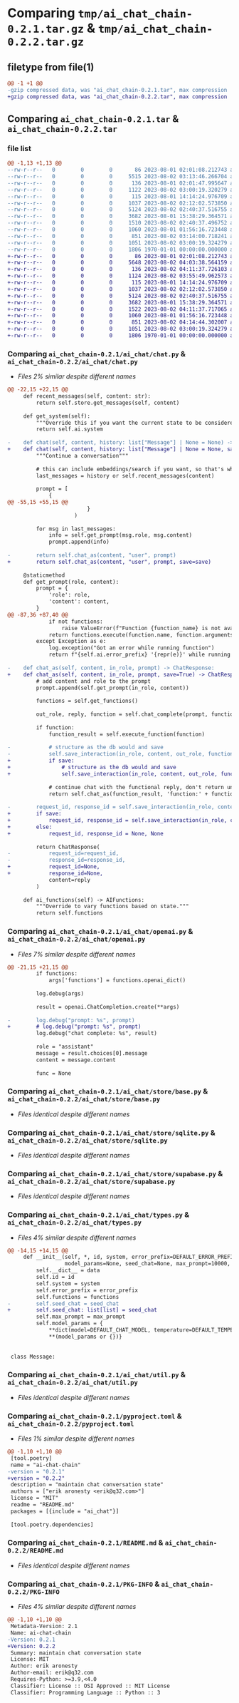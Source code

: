 # Comparing `tmp/ai_chat_chain-0.2.1.tar.gz` & `tmp/ai_chat_chain-0.2.2.tar.gz`

## filetype from file(1)

```diff
@@ -1 +1 @@
-gzip compressed data, was "ai_chat_chain-0.2.1.tar", max compression
+gzip compressed data, was "ai_chat_chain-0.2.2.tar", max compression
```

## Comparing `ai_chat_chain-0.2.1.tar` & `ai_chat_chain-0.2.2.tar`

### file list

```diff
@@ -1,13 +1,13 @@
--rw-r--r--   0        0        0       86 2023-08-01 02:01:08.212743 ai_chat_chain-0.2.1/ai_chat/__init__.py
--rw-r--r--   0        0        0     5515 2023-08-02 03:13:46.266704 ai_chat_chain-0.2.1/ai_chat/chat.py
--rw-r--r--   0        0        0      136 2023-08-01 02:01:47.995647 ai_chat_chain-0.2.1/ai_chat/defaults.py
--rw-r--r--   0        0        0     1122 2023-08-02 03:00:19.320279 ai_chat_chain-0.2.1/ai_chat/openai.py
--rw-r--r--   0        0        0      115 2023-08-01 14:14:24.976709 ai_chat_chain-0.2.1/ai_chat/store/__init__.py
--rw-r--r--   0        0        0     1037 2023-08-02 02:12:02.573850 ai_chat_chain-0.2.1/ai_chat/store/base.py
--rw-r--r--   0        0        0     5124 2023-08-02 02:40:37.516755 ai_chat_chain-0.2.1/ai_chat/store/sqlite.py
--rw-r--r--   0        0        0     3682 2023-08-01 15:38:29.364571 ai_chat_chain-0.2.1/ai_chat/store/supabase.py
--rw-r--r--   0        0        0     1510 2023-08-02 02:40:37.496752 ai_chat_chain-0.2.1/ai_chat/types.py
--rw-r--r--   0        0        0     1060 2023-08-01 01:56:16.723448 ai_chat_chain-0.2.1/ai_chat/util.py
--rw-r--r--   0        0        0      851 2023-08-02 03:14:00.718241 ai_chat_chain-0.2.1/pyproject.toml
--rw-r--r--   0        0        0     1051 2023-08-02 03:00:19.324279 ai_chat_chain-0.2.1/README.md
--rw-r--r--   0        0        0     1806 1970-01-01 00:00:00.000000 ai_chat_chain-0.2.1/PKG-INFO
+-rw-r--r--   0        0        0       86 2023-08-01 02:01:08.212743 ai_chat_chain-0.2.2/ai_chat/__init__.py
+-rw-r--r--   0        0        0     5648 2023-08-02 04:03:38.564159 ai_chat_chain-0.2.2/ai_chat/chat.py
+-rw-r--r--   0        0        0      136 2023-08-02 04:11:37.726103 ai_chat_chain-0.2.2/ai_chat/defaults.py
+-rw-r--r--   0        0        0     1124 2023-08-02 03:55:49.962573 ai_chat_chain-0.2.2/ai_chat/openai.py
+-rw-r--r--   0        0        0      115 2023-08-01 14:14:24.976709 ai_chat_chain-0.2.2/ai_chat/store/__init__.py
+-rw-r--r--   0        0        0     1037 2023-08-02 02:12:02.573850 ai_chat_chain-0.2.2/ai_chat/store/base.py
+-rw-r--r--   0        0        0     5124 2023-08-02 02:40:37.516755 ai_chat_chain-0.2.2/ai_chat/store/sqlite.py
+-rw-r--r--   0        0        0     3682 2023-08-01 15:38:29.364571 ai_chat_chain-0.2.2/ai_chat/store/supabase.py
+-rw-r--r--   0        0        0     1522 2023-08-02 04:11:37.717065 ai_chat_chain-0.2.2/ai_chat/types.py
+-rw-r--r--   0        0        0     1060 2023-08-01 01:56:16.723448 ai_chat_chain-0.2.2/ai_chat/util.py
+-rw-r--r--   0        0        0      851 2023-08-02 04:14:44.302007 ai_chat_chain-0.2.2/pyproject.toml
+-rw-r--r--   0        0        0     1051 2023-08-02 03:00:19.324279 ai_chat_chain-0.2.2/README.md
+-rw-r--r--   0        0        0     1806 1970-01-01 00:00:00.000000 ai_chat_chain-0.2.2/PKG-INFO
```

### Comparing `ai_chat_chain-0.2.1/ai_chat/chat.py` & `ai_chat_chain-0.2.2/ai_chat/chat.py`

 * *Files 2% similar despite different names*

```diff
@@ -22,15 +22,15 @@
     def recent_messages(self, content: str):
         return self.store.get_messages(self, content)
 
     def get_system(self):
         """Override this if you want the current state to be considered in the system prompt."""
         return self.ai.system
 
-    def chat(self, content, history: list["Message"] | None = None) -> ChatResponse:
+    def chat(self, content, history: list["Message"] | None = None, save=True) -> ChatResponse:
         """Continue a conversation"""
 
         # this can include embeddings/search if you want, so that's why the content is there
         last_messages = history or self.recent_messages(content)
 
         prompt = [
             {
@@ -55,15 +55,15 @@
                         }
                     )
 
         for msg in last_messages:
             info = self.get_prompt(msg.role, msg.content)
             prompt.append(info)
 
-        return self.chat_as(content, "user", prompt)
+        return self.chat_as(content, "user", prompt, save=save)
 
     @staticmethod
     def get_prompt(role, content):
         prompt = {
             'role': role,
             'content': content,
         }
@@ -87,36 +87,40 @@
             if not functions:
                 raise ValueError(f"Function {function_name} is not available.")
             return functions.execute(function.name, function.arguments, **self.function_kws())
         except Exception as e:
             log.exception("Got an error while running function")
             return f"{self.ai.error_prefix} '{repr(e)}' while running '{function_name}'"
 
-    def chat_as(self, content, in_role, prompt) -> ChatResponse:
+    def chat_as(self, content, in_role, prompt, save=True) -> ChatResponse:
         # add content and role to the prompt
         prompt.append(self.get_prompt(in_role, content))
 
         functions = self.get_functions()
 
         out_role, reply, function = self.chat_complete(prompt, functions)
 
         if function:
             function_result = self.execute_function(function)
 
-            # structure as the db would and save
-            self.save_interaction(in_role, content, out_role, function)
+            if save:
+                # structure as the db would and save
+                self.save_interaction(in_role, content, out_role, function)
 
             # continue chat with the functional reply, don't return until you get an assistant reply
             return self.chat_as(function_result, 'function:' + function.name, prompt)
 
-        request_id, response_id = self.save_interaction(in_role, content, out_role, reply)
+        if save:
+            request_id, response_id = self.save_interaction(in_role, content, out_role, reply)
+        else:
+            request_id, response_id = None, None
 
         return ChatResponse(
-            request_id=request_id,
-            response_id=response_id,
+            request_id=None,
+            response_id=None,
             content=reply
         )
 
     def ai_functions(self) -> AIFunctions:
         """Override to vary functions based on state."""
         return self.functions
```

### Comparing `ai_chat_chain-0.2.1/ai_chat/openai.py` & `ai_chat_chain-0.2.2/ai_chat/openai.py`

 * *Files 7% similar despite different names*

```diff
@@ -21,15 +21,15 @@
         if functions:
             args['functions'] = functions.openai_dict()
 
         log.debug(args)
 
         result = openai.ChatCompletion.create(**args)
 
-        log.debug("prompt: %s", prompt)
+        # log.debug("prompt: %s", prompt)
         log.debug("chat complete: %s", result)
 
         role = "assistant"
         message = result.choices[0].message
         content = message.content
 
         func = None
```

### Comparing `ai_chat_chain-0.2.1/ai_chat/store/base.py` & `ai_chat_chain-0.2.2/ai_chat/store/base.py`

 * *Files identical despite different names*

### Comparing `ai_chat_chain-0.2.1/ai_chat/store/sqlite.py` & `ai_chat_chain-0.2.2/ai_chat/store/sqlite.py`

 * *Files identical despite different names*

### Comparing `ai_chat_chain-0.2.1/ai_chat/store/supabase.py` & `ai_chat_chain-0.2.2/ai_chat/store/supabase.py`

 * *Files identical despite different names*

### Comparing `ai_chat_chain-0.2.1/ai_chat/types.py` & `ai_chat_chain-0.2.2/ai_chat/types.py`

 * *Files 4% similar despite different names*

```diff
@@ -14,15 +14,15 @@
     def __init__(self, *, id, system, error_prefix=DEFAULT_ERROR_PREFIX, functions: AIFunctions = None,
                  model_params=None, seed_chat=None, max_prompt=10000, **data):
         self.__dict__ = data
         self.id = id
         self.system = system
         self.error_prefix = error_prefix
         self.functions = functions
-        self.seed_chat = seed_chat
+        self.seed_chat: list[list] = seed_chat
         self.max_prompt = max_prompt
         self.model_params = {
             **dict(model=DEFAULT_CHAT_MODEL, temperature=DEFAULT_TEMPERATURE, max_tokens=DEFAULT_MAX_TOKENS),
             **(model_params or {})}
 
 
 class Message:
```

### Comparing `ai_chat_chain-0.2.1/ai_chat/util.py` & `ai_chat_chain-0.2.2/ai_chat/util.py`

 * *Files identical despite different names*

### Comparing `ai_chat_chain-0.2.1/pyproject.toml` & `ai_chat_chain-0.2.2/pyproject.toml`

 * *Files 1% similar despite different names*

```diff
@@ -1,10 +1,10 @@
 [tool.poetry]
 name = "ai-chat-chain"
-version = "0.2.1"
+version = "0.2.2"
 description = "maintain chat conversation state"
 authors = ["erik aronesty <erik@q32.com>"]
 license = "MIT"
 readme = "README.md"
 packages = [{include = "ai_chat"}]
 
 [tool.poetry.dependencies]
```

### Comparing `ai_chat_chain-0.2.1/README.md` & `ai_chat_chain-0.2.2/README.md`

 * *Files identical despite different names*

### Comparing `ai_chat_chain-0.2.1/PKG-INFO` & `ai_chat_chain-0.2.2/PKG-INFO`

 * *Files 4% similar despite different names*

```diff
@@ -1,10 +1,10 @@
 Metadata-Version: 2.1
 Name: ai-chat-chain
-Version: 0.2.1
+Version: 0.2.2
 Summary: maintain chat conversation state
 License: MIT
 Author: erik aronesty
 Author-email: erik@q32.com
 Requires-Python: >=3.9,<4.0
 Classifier: License :: OSI Approved :: MIT License
 Classifier: Programming Language :: Python :: 3
```

